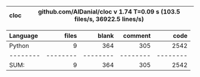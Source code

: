 cloc|github.com/AlDanial/cloc v 1.74  T=0.09 s (103.5 files/s, 36922.5 lines/s)
--- | ---

Language|files|blank|comment|code
:-------|-------:|-------:|-------:|-------:
Python|9|364|305|2542
--------|--------|--------|--------|--------
SUM:|9|364|305|2542
